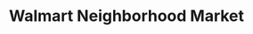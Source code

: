 ---
title: "Walmart Neighborhood Market"
url: /garden-city/walmart-neighborhood-market/
shop: supermarket
---